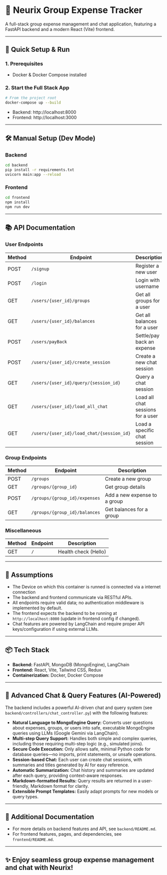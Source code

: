 # 💸 Neurix Group Expense Tracker

A full-stack group expense management and chat application, featuring a FastAPI backend and a modern React (Vite) frontend.

---

## 🚀 Quick Setup & Run

### 1. Prerequisites

- Docker & Docker Compose installed

### 2. Start the Full Stack App

```sh
# From the project root
docker-compose up --build
```

- Backend: http://localhost:8000
- Frontend: http://localhost:3000

---

## 🛠️ Manual Setup (Dev Mode)

### Backend

```sh
cd backend
pip install -r requirements.txt
uvicorn main:app --reload
```

### Frontend

```sh
cd frontend
npm install
npm run dev
```

---

## 📚 API Documentation

### User Endpoints

| Method | Endpoint                                  | Description                       |
| ------ | ----------------------------------------- | --------------------------------- |
| POST   | `/signup`                                 | Register a new user               |
| POST   | `/login`                                  | Login with username               |
| GET    | `/users/{user_id}/groups`                 | Get all groups for a user         |
| GET    | `/users/{user_id}/balances`               | Get all balances for a user       |
| POST   | `/users/payBack`                          | Settle/pay back an expense        |
| POST   | `/users/{user_id}/create_session`         | Create a new chat session         |
| GET    | `/users/{user_id}/query/{session_id}`     | Query a chat session              |
| GET    | `/users/{user_id}/load_all_chat`          | Load all chat sessions for a user |
| GET    | `/users/{user_id}/load_chat/{session_id}` | Load a specific chat session      |

### Group Endpoints

| Method | Endpoint                      | Description                  |
| ------ | ----------------------------- | ---------------------------- |
| POST   | `/groups`                     | Create a new group           |
| GET    | `/groups/{group_id}`          | Get group details            |
| POST   | `/groups/{group_id}/expenses` | Add a new expense to a group |
| GET    | `/groups/{group_id}/balances` | Get balances for a group     |

### Miscellaneous

| Method | Endpoint | Description          |
| ------ | -------- | -------------------- |
| GET    | `/`      | Health check (Hello) |

---

## 📝 Assumptions
- The Device on which this container is runned is connected via a internet connection
- The backend and frontend communicate via RESTful APIs.
- All endpoints require valid data; no authentication middleware is implemented by default.
- The frontend expects the backend to be running at `http://localhost:8000` (update in frontend config if changed).
- Chat features are powered by LangChain and require proper API keys/configuration if using external LLMs.

---

## 📦 Tech Stack

- **Backend:** FastAPI, MongoDB (MongoEngine), LangChain
- **Frontend:** React, Vite, Tailwind CSS, Redux
- **Containerization:** Docker, Docker Compose

---

## 🤖 Advanced Chat & Query Features (AI-Powered)

The backend includes a powerful AI-driven chat and query system (see `backend/controllers/chat_controller.py`) with the following features:

- **Natural Language to MongoEngine Query:** Converts user questions about expenses, groups, or users into safe, executable MongoEngine queries using LLMs (Google Gemini via LangChain).
- **Multi-step Query Support:** Handles both simple and complex queries, including those requiring multi-step logic (e.g., simulated joins).
- **Secure Code Execution:** Only allows safe, minimal Python code for database queries—no imports, print statements, or unsafe operations.
- **Session-based Chat:** Each user can create chat sessions, with summaries and titles generated by AI for easy reference.
- **Automatic Summarization:** Chat history and summaries are updated after each query, providing context-aware responses.
- **Markdown-formatted Results:** Query results are returned in a user-friendly, Markdown format for clarity.
- **Extensible Prompt Templates:** Easily adapt prompts for new models or query types.

---

## 📄 Additional Documentation

- For more details on backend features and API, see `backend/README.md`.
- For frontend features, pages, and dependencies, see `frontend/README.md`.

---

## ✨ Enjoy seamless group expense management and chat with Neurix!
